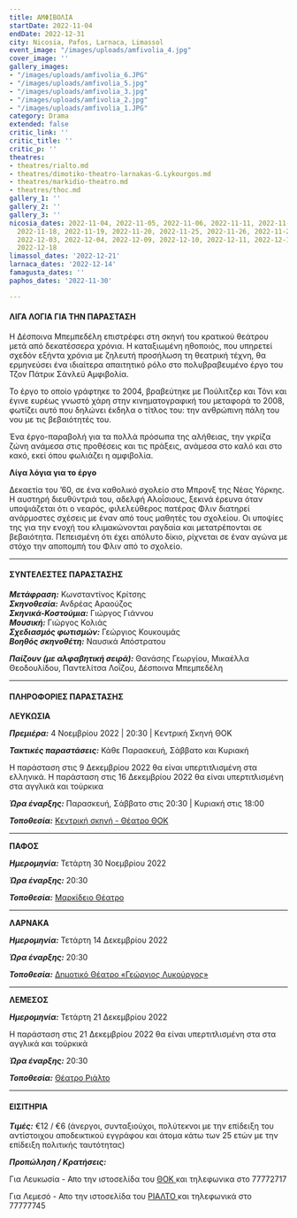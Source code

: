 ```yaml
---
title: ΑΜΦΙΒΟΛΙΑ
startDate: 2022-11-04
endDate: 2022-12-31
city: Nicosia, Pafos, Larnaca, Limassol
event_image: "/images/uploads/amfivolia_4.jpg"
cover_image: ''
gallery_images:
- "/images/uploads/amfivolia_6.JPG"
- "/images/uploads/amfivolia_5.jpg"
- "/images/uploads/amfivolia_3.jpg"
- "/images/uploads/amfivolia_2.jpg"
- "/images/uploads/amfivolia_1.JPG"
category: Drama
extended: false
critic_link: ''
critic_title: ''
critic_p: ''
theatres:
- theatres/rialto.md
- theatres/dimotiko-theatro-larnakas-G.Lykourgos.md
- theatres/markidio-theatro.md
- theatres/thoc.md
gallery_1: ''
gallery_2: ''
gallery_3: ''
nicosia_dates: 2022-11-04, 2022-11-05, 2022-11-06, 2022-11-11, 2022-11-12, 2022-11-13,
  2022-11-18, 2022-11-19, 2022-11-20, 2022-11-25, 2022-11-26, 2022-11-27, 2022-12-02,
  2022-12-03, 2022-12-04, 2022-12-09, 2022-12-10, 2022-12-11, 2022-12-16, 2022-12-17,
  2022-12-18
limassol_dates: '2022-12-21'
larnaca_dates: '2022-12-14'
famagusta_dates: ''
paphos_dates: '2022-11-30'

---
```

#### ΛΙΓΑ ΛΟΓΙΑ ΓΙΑ ΤΗΝ ΠΑΡΑΣΤΑΣΗ

Η Δέσποινα Μπεμπεδέλη επιστρέφει στη σκηνή του κρατικού θεάτρου μετά από δεκατέσσερα χρόνια. Η καταξιωμένη ηθοποιός, που υπηρετεί σχεδόν εξήντα χρόνια με ζηλευτή προσήλωση τη θεατρική τέχνη, θα ερμηνεύσει ένα ιδιαίτερα απαιτητικό ρόλο στο πολυβραβευμένο έργο του Τζον Πάτρικ Σάνλεϋ Αμφιβολία.

Το έργο το οποίο γράφτηκε το 2004, βραβεύτηκε με Πούλιτζερ και Τόνι και έγινε ευρέως γνωστό χάρη στην κινηματογραφική του μεταφορά το 2008, φωτίζει αυτό που δηλώνει έκδηλα ο τίτλος του: την ανθρώπινη πάλη του νου με τις βεβαιότητές του.

Ένα έργο-παραβολή για τα πολλά πρόσωπα της αλήθειας, την γκρίζα ζώνη ανάμεσα στις προθέσεις και τις πράξεις, ανάμεσα στο καλό και στο κακό, εκεί όπου φωλιάζει η αμφιβολία.

**Λίγα λόγια για το έργο**

Δεκαετία του ’60, σε ένα καθολικό σχολείο στο Μπρονξ της Νέας Υόρκης. Η αυστηρή διευθύντριά του, αδελφή Αλοΐσιους, ξεκινά έρευνα όταν υποψιάζεται ότι ο νεαρός, φιλελεύθερος πατέρας Φλιν διατηρεί ανάρμοστες σχέσεις με έναν από τους μαθητές του σχολείου. Οι υποψίες της για την ενοχή του κλιμακώνονται ραγδαία και μετατρέπονται σε βεβαιότητα. Πεπεισμένη ότι έχει απόλυτο δίκιο, ρίχνεται σε έναν αγώνα με στόχο την αποπομπή του Φλιν από το σχολείο.

***

#### ΣΥΝΤΕΛΕΣΤΕΣ ΠΑΡΑΣΤΑΣΗΣ

**_Μετάφραση:_** Κωνσταντίνος Κρίτσης  
**_Σκηνοθεσία:_** Ανδρέας Αραούζος  
**_Σκηνικά-Κοστούμια:_** Γιώργος Γιάννου  
**_Μουσική:_** Γιώργος Κολιάς  
**_Σχεδιασμός φωτισμών:_** Γεώργιος Κουκουμάς  
**_Βοηθός σκηνοθέτη:_** Ναυσικά Απόστρατου

**_Παίζουν (με αλφαβητική σειρά):_** Θανάσης Γεωργίου, Μικαέλλα Θεοδουλίδου, Παντελίτσα Λοΐζου, Δέσποινα Μπεμπεδέλη

***

#### ΠΛΗΡΟΦΟΡΙΕΣ ΠΑΡΑΣΤΑΣΗΣ

**ΛΕΥΚΩΣΙΑ**

**_Πρεμιέρα:_** 4 Νοεμβρίου 2022 | 20:30 | Κεντρική Σκηνή ΘΟΚ

**_Τακτικές παραστάσεις:_** Κάθε Παρασκευή, Σάββατο και Κυριακή

Η παράσταση στις 9 Δεκεμβρίου 2022 θα είναι υπερτιτλισμένη στα ελληνικά. Η παράσταση στις 16 Δεκεμβρίου 2022 θα είναι υπερτιτλισμένη στα αγγλικά και τούρκικα

**_Ώρα έναρξης:_** Παρασκευή, Σάββατο στις 20:30 | Κυριακή στις 18:00

**_Τοποθεσία:_** [Κεντρική σκηνή - Θέατρο ΘΟΚ](?#map)

***

**ΠΑΦΟΣ**

**_Ημερομηνία:_** Τετάρτη 30 Νοεμβρίου 2022

**_Ώρα έναρξης:_** 20:30

**_Τοποθεσία:_** [Μαρκίδειο Θέατρο](?#map)

***

**ΛΑΡΝΑΚΑ**

**_Ημερομηνία:_** Τετάρτη 14 Δεκεμβρίου 2022

**_Ώρα έναρξης:_** 20:30

**_Τοποθεσία:_** [Δημοτικό Θέατρο «Γεώργιος Λυκούργος»](?#map)

***

**ΛΕΜΕΣΟΣ**

**_Ημερομηνία:_** Τετάρτη 21 Δεκεμβρίου 2022

Η παράσταση στις 21 Δεκεμβρίου 2022 θα είναι υπερτιτλισμένη στα στα αγγλικά και τούρκικά

**_Ώρα έναρξης:_** 20:30

**_Τοποθεσία:_** [Θέατρο Ριάλτο](?#map)

***

#### ΕΙΣΙΤΗΡΙΑ

**_Τιμές:_** €12 / €6 (άνεργοι, συνταξιούχοι, πολύτεκνοι με την επίδειξη του αντίστοιχου αποδεικτικού εγγράφου και άτομα κάτω των 25 ετών με την επίδειξη πολιτικής ταυτότητας)

**_Προπώληση / Κρατήσεις:_** 

Για Λευκωσία - Απο την ιστοσελίδα του [ΘΟΚ ](https://www.thoc.org.cy/ "ΘΟΚ")και τηλεφωνικα στο 77772717

Για Λεμεσό - Απο την ιστοσελίδα του [ΡΙΑΛΤΟ ](https://www.rialto.com.cy/)και τηλεφωνικά στο 77777745